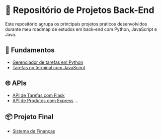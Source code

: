 # 💼 Repositório de Projetos Back-End

Este repositório agrupa os principais projetos práticos desenvolvidos durante meu roadmap de estudos em back-end com Python, JavaScript e Java.

## 🔹 Fundamentos
- [Gerenciador de tarefas em Python](./fundamentos/gerenciador.py/)
- [Tarefas no terminal com JavaScript](./fundamentos/tarefas-cli-js/)

## 🌐 APIs
- [API de Tarefas com Flask](./apis/api-tarefas-flask/)
- [API de Produtos com Express](./apis/api-produtos-express/)
...

## 📦 Projeto Final
- [Sistema de Finanças](./projeto-final/sistema-financas/)
